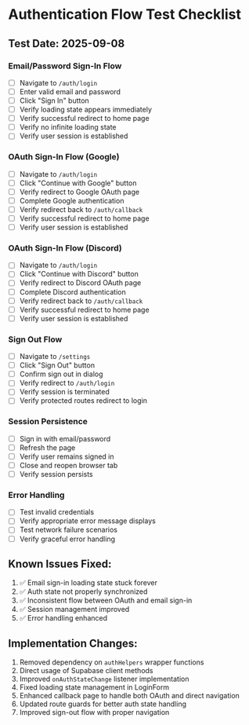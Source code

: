 # Authentication Flow Test Checklist

## Test Date: 2025-09-08

### Email/Password Sign-In Flow
- [ ] Navigate to `/auth/login`
- [ ] Enter valid email and password
- [ ] Click "Sign In" button
- [ ] Verify loading state appears immediately
- [ ] Verify successful redirect to home page
- [ ] Verify no infinite loading state
- [ ] Verify user session is established

### OAuth Sign-In Flow (Google)
- [ ] Navigate to `/auth/login`
- [ ] Click "Continue with Google" button
- [ ] Verify redirect to Google OAuth page
- [ ] Complete Google authentication
- [ ] Verify redirect back to `/auth/callback`
- [ ] Verify successful redirect to home page
- [ ] Verify user session is established

### OAuth Sign-In Flow (Discord)
- [ ] Navigate to `/auth/login`
- [ ] Click "Continue with Discord" button
- [ ] Verify redirect to Discord OAuth page
- [ ] Complete Discord authentication
- [ ] Verify redirect back to `/auth/callback`
- [ ] Verify successful redirect to home page
- [ ] Verify user session is established

### Sign Out Flow
- [ ] Navigate to `/settings`
- [ ] Click "Sign Out" button
- [ ] Confirm sign out in dialog
- [ ] Verify redirect to `/auth/login`
- [ ] Verify session is terminated
- [ ] Verify protected routes redirect to login

### Session Persistence
- [ ] Sign in with email/password
- [ ] Refresh the page
- [ ] Verify user remains signed in
- [ ] Close and reopen browser tab
- [ ] Verify session persists

### Error Handling
- [ ] Test invalid credentials
- [ ] Verify appropriate error message displays
- [ ] Test network failure scenarios
- [ ] Verify graceful error handling

## Known Issues Fixed:
1. ✅ Email sign-in loading state stuck forever
2. ✅ Auth state not properly synchronized
3. ✅ Inconsistent flow between OAuth and email sign-in
4. ✅ Session management improved
5. ✅ Error handling enhanced

## Implementation Changes:
1. Removed dependency on `authHelpers` wrapper functions
2. Direct usage of Supabase client methods
3. Improved `onAuthStateChange` listener implementation
4. Fixed loading state management in LoginForm
5. Enhanced callback page to handle both OAuth and direct navigation
6. Updated route guards for better auth state handling
7. Improved sign-out flow with proper navigation
